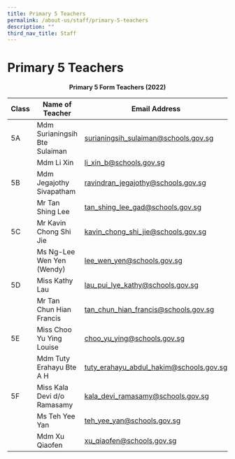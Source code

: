 ```yaml
---
title: Primary 5 Teachers
permalink: /about-us/staff/primary-5-teachers
description: ""
third_nav_title: Staff
---
```

# **Primary 5 Teachers**

<center><b>Primary 5 Form Teachers (2022)</b></center>

| Class 	|  Name of Teacher 	|  Email Address 	|
| ---	| ---	| ---	|
| 5A 	| Mdm Surianingsih Bte Sulaiman  	| [surianingsih_sulaiman@schools.gov.sg](mailto:surianingsih_sulaiman@schools.gov.sg) 	|
|  	| Mdm Li Xin  	| [li_xin_b@schools.gov.sg](mailto:li_xin_b@schools.gov.sg) 	|
| 5B 	| Mdm Jegajothy Sivapatham 	| [ravindran_jegajothy@schools.gov.sg](mailto:ravindran_jegajothy@schools.gov.sg) 	|
|  	| Mr Tan Shing Lee 	| [tan_shing_lee_gad@schools.gov.sg](mailto:tan_shing_lee_gad@schools.gov.sg) 	|
| 5C 	| Mr Kavin Chong Shi Jie   	| [kavin_chong_shi_jie@schools.gov.sg](mailto:kavin_chong_shi_jie@schools.gov.sg) 	|
|  	| Ms Ng-Lee Wen Yen (Wendy) 	| [lee_wen_yen@schools.gov.sg](mailto:lee_wen_yen@schools.gov.sg) 	|
| 5D 	| Miss Kathy Lau 	|[lau_pui_lye_kathy@schools.gov.sg](mailto:lau_pui_lye_kathy@schools.gov.sg) 	|
|  	| Mr Tan Chun Hian Francis  	| [tan_chun_hian_francis@schools.gov.sg](mailto:tan_chun_hian_francis@schools.gov.sg) 	|
| 5E 	| Miss Choo Yu Ying Louise 	| [choo_yu_ying@schools.gov.sg](mailto:choo_yu_ying@schools.gov.sg) 	|
|  	| Mdm Tuty Erahayu Bte A H 	| [tuty_erahayu_abdul_hakim@schools.gov.sg](mailto:tuty_erahayu_abdul_hakim@schools.gov.sg) 	|
| 5F 	| Miss Kala Devi d/o Ramasamy  	| [kala_devi_ramasamy@schools.gov.sg](mailto:kala_devi_ramasamy@schools.gov.sg)   	|
|  	| Ms Teh Yee Yan 	| [teh_yee_yan@schools.gov.sg](mailto:teh_yee_yan@schools.gov.sg) 	|
|  	| Mdm Xu Qiaofen 	| [xu_qiaofen@schools.gov.sg](mailto:xu_qiaofen@schools.gov.sg) 	|